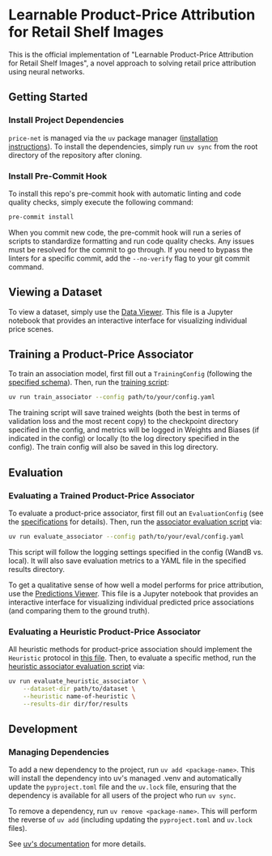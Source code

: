 # Learnable Product-Price Attribution for Retail Shelf Images

This is the official implementation of "Learnable Product-Price Attribution for Retail Shelf Images", a novel approach to solving retail price attribution using neural networks.

## Getting Started

### Install Project Dependencies

`price-net` is managed via the `uv` package manager ([installation instructions](https://docs.astral.sh/uv/getting-started/installation/)). To install the dependencies, simply run `uv sync` from the root directory of the repository after cloning.

### Install Pre-Commit Hook

To install this repo's pre-commit hook with automatic linting and code quality checks, simply execute the following command:

```bash
pre-commit install
```

When you commit new code, the pre-commit hook will run a series of scripts to standardize formatting and run code quality checks. Any issues must be resolved for the commit to go through. If you need to bypass the linters for a specific commit, add the `--no-verify` flag to your git commit command.

## Viewing a Dataset

To view a dataset, simply use the [Data Viewer](notebooks/data_viewer.ipynb). This file is a Jupyter notebook that provides an interactive interface for visualizing individual price scenes.

## Training a Product-Price Associator

To train an association model, first fill out a `TrainingConfig` (following the [specified schema](src/price_net/configs.py)). Then, run the [training script](src/price_net/training/train_associator.py):

```bash
uv run train_associator --config path/to/your/config.yaml
```

The training script will save trained weights (both the best in terms of validation loss and the most recent copy) to the checkpoint directory specified in the config, and metrics will be logged in Weights and Biases (if indicated in the config) or locally (to the log directory specified in the config). The train config will also be saved in this log directory.

## Evaluation

### Evaluating a Trained Product-Price Associator

To evaluate a product-price associator, first fill out an `EvaluationConfig` (see the [specifications](src/price_net/association/configs.py) for details). Then, run the [associator evaluation script](src/price_net/association/evaluate.py) via:

```bash
uv run evaluate_associator --config path/to/your/eval/config.yaml
```

This script will follow the logging settings specified in the config (WandB vs. local). It will also save evaluation metrics to a YAML file in the specified results directory.

To get a qualitative sense of how well a model performs for price attribution, use the [Predictions Viewer](notebooks/predictions_viewer.ipynb). This file is a Jupyter notebook that provides an interactive interface for visualizing individual predicted price associations (and comparing them to the ground truth).

### Evaluating a Heuristic Product-Price Associator

All heuristic methods for product-price association should implement the `Heuristic` protocol in [this file](src/price_net/association/heuristics.py). Then, to evaluate a specific method, run the [heuristic associator evaluation script](src/price_net/association/evaluate_heuristic.py) via:

```bash
uv run evaluate_heuristic_associator \
    --dataset-dir path/to/dataset \
    --heuristic name-of-heuristic \
    --results-dir dir/for/results
```

## Development

### Managing Dependencies

To add a new dependency to the project, run `uv add <package-name>`. This will install the dependency into uv's managed .venv and automatically update the `pyproject.toml` file and the `uv.lock` file, ensuring that the dependency is available for all users of the project who run `uv sync`.

To remove a dependency, run `uv remove <package-name>`. This will perform the reverse of `uv add` (including updating the `pyproject.toml` and `uv.lock` files).

See [uv's documentation](https://docs.astral.sh/uv/guides/projects/#managing-dependencies) for more details.
